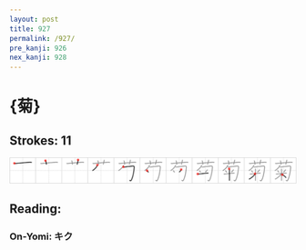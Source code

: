 ```yaml
---
layout: post
title: 927
permalink: /927/
pre_kanji: 926
nex_kanji: 928
---
```


# {菊}

## Strokes: 11

<div class="stroke"><img src="../images/E88F8A.png" /></div>

## Reading:

### On-Yomi: キク
